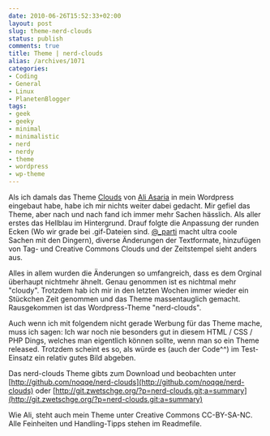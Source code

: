```yaml
---
date: 2010-06-26T15:52:33+02:00
layout: post
slug: theme-nerd-clouds
status: publish
comments: true
title: Theme | nerd-clouds
alias: /archives/1071
categories:
- Coding
- General
- Linux
- PlanetenBlogger
tags:
- geek
- geeky
- minimal
- minimalistic
- nerd
- nerdy
- theme
- wordpress
- wp-theme
---
```


Als ich damals das Theme [Clouds](http://aliasaria.ca/blog/themes/) von [Ali Asaria](http://aliasaria.ca/) in mein Wordpress eingebaut habe, habe ich mir nichts weiter dabei gedacht. Mir gefiel das Theme, aber nach und nach fand ich immer mehr Sachen hässlich. Als aller erstes das Hellblau im Hintergrund. Drauf folgte die Anpassung der runden Ecken (Wo wir grade bei .gif-Dateien sind. [@_parti](http://parti.tumblr.com) macht ultra coole Sachen mit den Dingern), diverse Änderungen der Textformate, hinzufügen von Tag- und Creative Commons Clouds und der Zeitstempel sieht anders aus.

Alles in allem wurden die Änderungen so umfangreich, dass es dem Orginal überhaupt nichtmehr ähnelt. Genau genommen ist es nichtmal mehr "cloudy". Trotzdem hab ich mir in den letzten Wochen immer wieder ein Stückchen Zeit genommen und das Theme massentauglich gemacht. Rausgekommen ist das Wordpress-Theme "nerd-clouds".

Auch wenn ich mit folgendem nicht gerade Werbung für das Theme mache, muss ich sagen: Ich war noch nie besonders gut in diesem HTML / CSS / PHP Dings, welches man eigentlich können sollte, wenn man so ein Theme released. Trotzdem scheint es so, als würde es (auch der Code^^) im Test-Einsatz ein relativ gutes Bild abgeben.

Das nerd-clouds Theme gibts zum Download und beobachten unter
[http://github.com/noqqe/nerd-clouds](http://github.com/noqqe/nerd-clouds) oder
[http://git.zwetschge.org/?p=nerd-clouds.git;a=summary](http://git.zwetschge.org/?p=nerd-clouds.git;a=summary)

Wie Ali, steht auch mein Theme unter Creative Commons CC-BY-SA-NC.
Alle Feinheiten und Handling-Tipps stehen im Readmefile.
